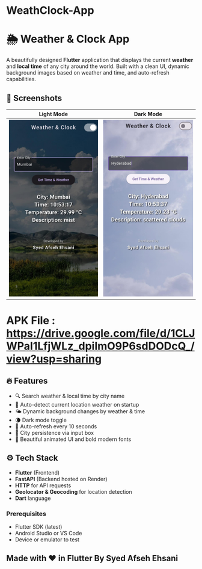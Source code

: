 # WeathClock-App

# 🌦️ Weather & Clock App

A beautifully designed **Flutter** application that displays the current **weather** and **local time** of any city around the world. 
Built with a clean UI, dynamic background images based on weather and time, and auto-refresh capabilities.

## 📸 Screenshots

| Light Mode | Dark Mode |
|------------|-----------|
| ![Light](https://github.com/SAfsehEhsani/WeathClock-App/blob/main/assets/screenshots/dark.jpg) | ![Dark](https://github.com/SAfsehEhsani/WeathClock-App/blob/main/assets/screenshots/light.jpg) |

# APK File : https://drive.google.com/file/d/1CLJWPaI1LfjWLz_dpiImO9P6sdDODcQ_/view?usp=sharing


## 🔥 Features

- 🔍 Search weather & local time by city name
- 📍 Auto-detect current location weather on startup
- 🌤️ Dynamic background changes by weather & time
- 🌘 Dark mode toggle
- 🔄 Auto-refresh every 10 seconds
- 💾 City persistence via input box
- 🌆 Beautiful animated UI and bold modern fonts


## ⚙️ Tech Stack

- **Flutter** (Frontend)
- **FastAPI** (Backend hosted on Render)
- **HTTP** for API requests
- **Geolocator & Geocoding** for location detection
- **Dart** language

### Prerequisites

- Flutter SDK (latest)
- Android Studio or VS Code
- Device or emulator to test

## Made with ❤️ in Flutter By Syed Afseh Ehsani
